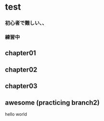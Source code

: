 <!-- readme.md -->

# test

### 初心者で難しい、、

### 練習中

## chapter01

## chapter02

## chapter03

## awesome (practicing branch2)

hello world
